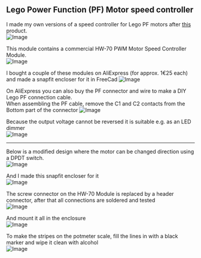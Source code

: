 ## Lego Power Function (PF) Motor speed controller

I made my own versions of a speed controller for Lego PF motors after [this](https://www.toypro.com/nl/product/54279/power-controller-voor-lego-power-functions?gad_source=1&gad_campaignid=11441466193&gclid=CjwKCAjwravBBhBjEiwAIr30VCxSRBgGp-f_SLISsrgKkRwWOlxM40EZKS2sQz4RLvHa6dNschsDmRoCfCwQAvD_BwE) product.  
![Image](https://github.com/user-attachments/assets/9e3d2e8a-b6cb-4a86-9446-e1507b8d6cdc)

This module contains a commercial HW-70 PWM Motor Speed Controller Module.  
![Image](https://github.com/user-attachments/assets/246a8842-75a4-48c1-bdcb-1572a66c688f)

I bought a couple of these modules on AliExpress (for approx. 1€25 each) and made a snapfit encloser for it in FreeCad
![Image](https://github.com/user-attachments/assets/31759234-456d-4af7-8029-7ed63e5ab469)

On AliExpress you can also buy the PF connector and wire to make a DIY Lego PF connection cable.  
When assembling the PF cable, remove the C1 and C2 contacts from the Bottom part of the connector
![Image](https://github.com/user-attachments/assets/0d40d8c7-a8f0-4172-9ac3-674145432b49)

Because the output voltage cannot be reversed it is suitable e.g. as an LED dimmer  
![Image](https://github.com/user-attachments/assets/ed3f1727-a2c3-4208-9fcc-59caea6877c4)

___
Below is a modified design where the motor can be changed direction using a DPDT switch.  
![Image](https://github.com/user-attachments/assets/1e96dd7b-d2d6-4f70-9284-a41b421fc728)

And I made this snapfit encloser for it  
![Image](https://github.com/user-attachments/assets/e7473693-421f-427c-b7ac-a56a24c6cb52)

The screw connector on the HW-70 Module is replaced by a header connector, after that all connections are soldered and tested  
![Image](https://github.com/user-attachments/assets/82504dd4-9452-4436-aa28-c76d377cdb24)

And mount it all in the enclosure  
![Image](https://github.com/user-attachments/assets/daf7bcd2-0a5a-4f4c-8ba2-4b5ef4e62d98)

To make the stripes on the potmeter scale, fill the lines in with a black marker and wipe it clean with alcohol  
![Image](https://github.com/user-attachments/assets/ec54525e-5fb4-407b-928f-b9bb997c7182)
